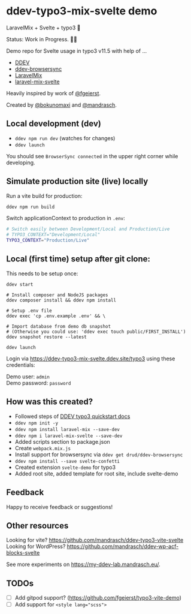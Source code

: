 # ddev-typo3-mix-svelte demo

LaravelMix + Svelte + typo3 🧡

Status: Work in Progress. 🧑‍🔧

Demo repo for Svelte usage in typo3 v11.5 with help of ...

- [DDEV](https://github.com/drud/ddev)
- [ddev-browsersync](https://github.com/drud/ddev-browsersync)
- [LaravelMix](https://laravel-mix.com/)
- [laravel-mix-svelte](https://laravel-mix.com/extensions/svelte)

Heavily inspired by work of [@fgeierst](https://github.com/fgeierst?tab=repositories).

Created by [@bokunomaxi](https://github.com/bokunomaxi) and [@mandrasch](https://github.com/mandrasch).

## Local development (dev)

- `ddev npm run dev` (watches for changes)
- `ddev launch`

You should see `BrowserSync connected` in the upper right corner while developing.

## Simulate production site (live) locally

Run a vite build for production:

```bash
ddev npm run build
```

Switch applicationContext to production in `.env`:

```bash
# Switch easily between Development/Local and Production/Live
# TYPO3_CONTEXT="Development/Local"
TYPO3_CONTEXT="Production/Live"
```

## Local (first time) setup after git clone:

This needs to be setup once:

```
ddev start

# Install composer and NodeJS packages
ddev composer install && ddev npm install

# Setup .env file
ddev exec 'cp .env.example .env' && \

# Import database from demo db snapshot
# (Otherwise you could use: 'ddev exec touch public/FIRST_INSTALL')
ddev snapshot restore --latest

ddev launch
```

Login via https://ddev-typo3-mix-svelte.ddev.site/typo3 using these credentials:

Demo user:  `admin`<br>
Demo password:  `password`

## How was this created?

- Followed steps of [DDEV typo3 quickstart docs](https://ddev.readthedocs.io/en/latest/users/quickstart/#typo3)
- `ddev npm init -y`
- `ddev npm install laravel-mix --save-dev`
- `ddev npm i laravel-mix-svelte --save-dev`
- Added scripts section to package.json
- Create `webpack.mix.js`
- Install support for browsersync via `ddev get drud/ddev-browsersync`
- `ddev npm install --save svelte-confetti`
- Created extension `svelte-demo` for typo3
- Added root site, added template for root site, include svelte-demo

## Feedback

Happy to receive feedback or suggestions!

## Other resources

Looking for vite? https://github.com/mandrasch/ddev-typo3-vite-svelte <br>
Looking for WordPress? https://github.com/mandrasch/ddev-wp-acf-blocks-svelte

See more experiments on https://my-ddev-lab.mandrasch.eu/.

## TODOs

- [ ] Add gitpod support? (https://github.com/fgeierst/typo3-vite-demo)
- [ ] Add support for `<style lang="scss">`
